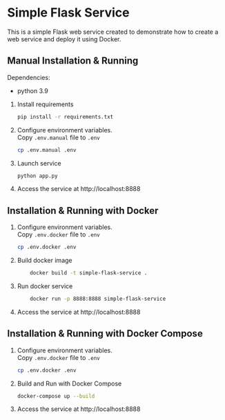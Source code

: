 # Simple Flask Service

This is a simple Flask web service created to demonstrate how to create a web service and deploy it using Docker.

## Manual Installation & Running

Dependencies:
* python 3.9

1.  Install requirements
    ```bash
    pip install -r requirements.txt
    ```
3. Configure environment variables. \
   Copy `.env.manual` file to `.env`
    ```bash
    cp .env.manual .env
    ```
2. Launch service
    ```bash
    python app.py
    ```
4. Access the service at http://localhost:8888

## Installation & Running with Docker

1. Configure environment variables. \
   Copy `.env.docker` file to `.env`
    ```bash
    cp .env.docker .env
    ```
2. Build docker image
    ```bash
        docker build -t simple-flask-service .
    ```
3. Run docker service
    ```bash
        docker run -p 8888:8888 simple-flask-service
    ```
4. Access the service at http://localhost:8888

## Installation & Running with Docker Compose
1. Configure environment variables. \
   Copy `.env.docker` file to `.env`
    ```bash
    cp .env.docker .env
    ```
2. Build and Run with Docker Compose
    ```bash
    docker-compose up --build
    ```
3. Access the service at http://localhost:8888